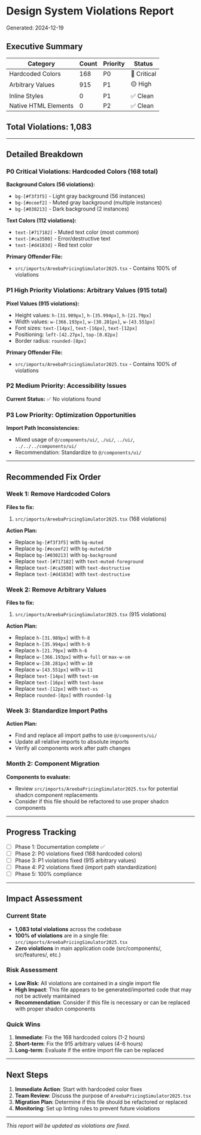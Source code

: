 # Design System Violations Report

Generated: 2024-12-19

## Executive Summary

| Category | Count | Priority | Status |
|----------|-------|----------|--------|
| Hardcoded Colors | 168 | P0 | 🔴 Critical |
| Arbitrary Values | 915 | P1 | 🟡 High |
| Inline Styles | 0 | P1 | ✅ Clean |
| Native HTML Elements | 0 | P2 | ✅ Clean |

## Total Violations: 1,083

---

## Detailed Breakdown

### P0 Critical Violations: Hardcoded Colors (168 total)

**Background Colors (56 violations):**
- `bg-[#f3f3f5]` - Light gray background (56 instances)
- `bg-[#eceef2]` - Muted gray background (multiple instances)
- `bg-[#030213]` - Dark background (2 instances)

**Text Colors (112 violations):**
- `text-[#717182]` - Muted text color (most common)
- `text-[#ca3500]` - Error/destructive text
- `text-[#d4183d]` - Red text color

**Primary Offender File:**
- `src/imports/AreebaPricingSimulator2025.tsx` - Contains 100% of violations

### P1 High Priority Violations: Arbitrary Values (915 total)

**Pixel Values (915 violations):**
- Height values: `h-[31.989px]`, `h-[35.994px]`, `h-[21.79px]`
- Width values: `w-[366.193px]`, `w-[38.281px]`, `w-[43.551px]`
- Font sizes: `text-[14px]`, `text-[16px]`, `text-[12px]`
- Positioning: `left-[42.27px]`, `top-[0.82px]`
- Border radius: `rounded-[8px]`

**Primary Offender File:**
- `src/imports/AreebaPricingSimulator2025.tsx` - Contains 100% of violations

### P2 Medium Priority: Accessibility Issues

**Current Status:** ✅ No violations found

### P3 Low Priority: Optimization Opportunities

**Import Path Inconsistencies:**
- Mixed usage of `@/components/ui/`, `./ui/`, `../ui/`, `../../../components/ui/`
- Recommendation: Standardize to `@/components/ui/`

---

## Recommended Fix Order

### Week 1: Remove Hardcoded Colors
**Files to fix:**
1. `src/imports/AreebaPricingSimulator2025.tsx` (168 violations)

**Action Plan:**
- Replace `bg-[#f3f3f5]` with `bg-muted`
- Replace `bg-[#eceef2]` with `bg-muted/50`
- Replace `bg-[#030213]` with `bg-background`
- Replace `text-[#717182]` with `text-muted-foreground`
- Replace `text-[#ca3500]` with `text-destructive`
- Replace `text-[#d4183d]` with `text-destructive`

### Week 2: Remove Arbitrary Values
**Files to fix:**
1. `src/imports/AreebaPricingSimulator2025.tsx` (915 violations)

**Action Plan:**
- Replace `h-[31.989px]` with `h-8`
- Replace `h-[35.994px]` with `h-9`
- Replace `h-[21.79px]` with `h-6`
- Replace `w-[366.193px]` with `w-full` or `max-w-sm`
- Replace `w-[38.281px]` with `w-10`
- Replace `w-[43.551px]` with `w-11`
- Replace `text-[14px]` with `text-sm`
- Replace `text-[16px]` with `text-base`
- Replace `text-[12px]` with `text-xs`
- Replace `rounded-[8px]` with `rounded-lg`

### Week 3: Standardize Import Paths
**Action Plan:**
- Find and replace all import paths to use `@/components/ui/`
- Update all relative imports to absolute imports
- Verify all components work after path changes

### Month 2: Component Migration
**Components to evaluate:**
- Review `src/imports/AreebaPricingSimulator2025.tsx` for potential shadcn component replacements
- Consider if this file should be refactored to use proper shadcn components

---

## Progress Tracking

- [ ] Phase 1: Documentation complete ✅
- [ ] Phase 2: P0 violations fixed (168 hardcoded colors)
- [ ] Phase 3: P1 violations fixed (915 arbitrary values)
- [ ] Phase 4: P2 violations fixed (import path standardization)
- [ ] Phase 5: 100% compliance

---

## Impact Assessment

### Current State
- **1,083 total violations** across the codebase
- **100% of violations** are in a single file: `src/imports/AreebaPricingSimulator2025.tsx`
- **Zero violations** in main application code (src/components/, src/features/, etc.)

### Risk Assessment
- **Low Risk**: All violations are contained in a single import file
- **High Impact**: This file appears to be generated/imported code that may not be actively maintained
- **Recommendation**: Consider if this file is necessary or can be replaced with proper shadcn components

### Quick Wins
1. **Immediate**: Fix the 168 hardcoded colors (1-2 hours)
2. **Short-term**: Fix the 915 arbitrary values (4-6 hours)
3. **Long-term**: Evaluate if the entire import file can be replaced

---

## Next Steps

1. **Immediate Action**: Start with hardcoded color fixes
2. **Team Review**: Discuss the purpose of `AreebaPricingSimulator2025.tsx`
3. **Migration Plan**: Determine if this file should be refactored or replaced
4. **Monitoring**: Set up linting rules to prevent future violations

---

*This report will be updated as violations are fixed.*
